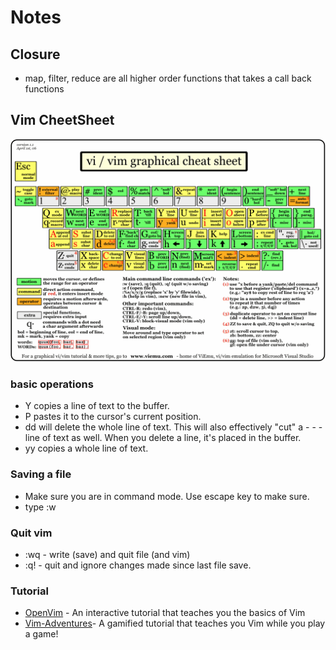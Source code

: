# Notes

## Closure

- map, filter, reduce are all higher order functions that takes a call back functions

## Vim CheetSheet

![vimcheetsheet](vimCheetsheet/vi-vim-cheat-sheet.gif)

### basic operations

- Y copies a line of text to the buffer.
- P pastes it to the cursor's current position.
- dd will delete the whole line of text. This will also effectively "cut" a - - - line of text as well. When you delete a line, it's placed in the buffer.
- yy copies a whole line of text.

### Saving a file

- Make sure you are in command mode. Use escape key to make sure.
- type :w

### Quit vim

- :wq - write (save) and quit file (and vim)
- :q! - quit and ignore changes made since last file save.

### Tutorial

- [OpenVim](https://www.openvim.com/) - An interactive tutorial that teaches you the basics of Vim
- [Vim-Adventures](https://vim-adventures.com/)- A gamified tutorial that teaches you Vim while you play a game!
